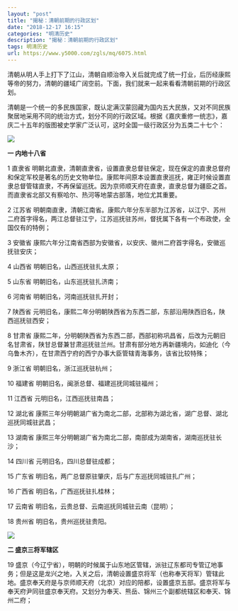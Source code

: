 ```yaml
---
layout: "post"
title: "揭秘：清朝前期的行政区划"
date: "2018-12-17 16:15"
categories: "明清历史"
description: "揭秘：清朝前期的行政区划"
tags: 明清历史
url: https://www.y5000.com/zgls/mq/6075.html
---
```






清朝从明人手上打下了江山，清朝自顺治帝入关后就完成了统一打业，后历经康熙等帝的努力，清朝的疆域广阔空前。下面，我们就来一起来看看清朝前期的行政区划。

清朝是一个统一的多民族国家，既认定满汉蒙回藏为国内五大民族，又对不同民族聚居地采用不同的统治方式，划分不同的行政区域。根据《嘉庆重修一统志》，嘉庆二十五年的版图被史学家广泛认可，这时全国一级行政区分为五类二十七个：

![](https://img.y5000.com/uploads/allimg/161129/093H31153-0.jpg)

**一 内地十八省**

1 直隶省
明朝北直隶，清朝直隶省，设置直隶总督驻保定，现在保定的直隶总督府和保定军校是著名的历史文物单位。康熙年间原本设置直隶巡抚，雍正时候设置直隶总督管辖直隶，不再保留巡抚。因为京师顺天府在直隶，直隶总督为疆臣之首。而直隶省北部又有察哈尔、热河等地蒙古部落，地位尤其重要。

2 江苏省
明朝南直隶，清朝江南省。康熙六年分东半部为江苏省，以江宁、苏州二府首字得名，两江总督驻江宁，江苏巡抚驻苏州，督抚属下各有一个布政使，全国仅有的特例；

3 安徽省 康熙六年分江南省西部为安徽省，以安庆、徽州二府首字得名，安徽巡抚驻安庆；

4 山西省 明朝旧名，山西巡抚驻扎太原；

5 山东省 明朝旧名，山东巡抚驻扎济南；

6 河南省 明朝旧名，河南巡抚驻扎开封；

7 陕西省 元明旧名，康熙二年分明朝陕西省为东西二部，东部沿用陕西旧名，陕西巡抚驻西安；

8 甘肃省
康熙二年，分明朝陕西省为东西二部，西部初称巩昌省，后改为元朝旧名甘肃省，陕甘总督兼甘肃巡抚驻兰州。甘肃有部分地方再新疆境内，如迪化（今乌鲁木齐），在甘肃西宁府的西宁办事大臣管辖青海事务，该省比较特殊；

9 浙江省 明朝旧名，浙江巡抚驻杭州；

10 福建省 明朝旧名，闽浙总督、福建巡抚同城驻福州；

11 江西省 元明旧名，江西巡抚驻南昌；

12 湖北省 康熙三年分明朝湖广省为南北二部，北部称为湖北省，湖广总督、湖北巡抚同城驻武昌；

13 湖南省 康熙三年分明朝湖广省为南北二部，南部成为湖南省，湖南巡抚驻长沙；

14 四川省 元明旧名，四川总督驻成都；

15 广东省 明旧名，两广总督原驻肇庆，后与广东巡抚同城驻扎广州；

16 广西省 明旧名，广西巡抚驻扎桂林；

17 云南省 明旧名，云贵总督、云南巡抚同城驻云南（昆明）；

18 贵州省 明旧名，贵州巡抚驻贵阳。

![](https://img.y5000.com/uploads/allimg/161129/093H31291-1.jpg)

**二 盛京三将军辖区**

19
盛京（今辽宁省），明朝的时候属于山东地区管辖，派驻辽东都司专管辽地事务；但是这是龙兴之地，入关之后，清朝设置盛京将军（也称奉天将军）管辖此地。盛京奉天府是与京师顺天府（北京）对应的陪都，设置盛京五部。盛京将军与奉天府尹同驻盛京奉天府。又划分为奉天、熊岳、锦州三个副都统辖区和奉天、锦州二府；
